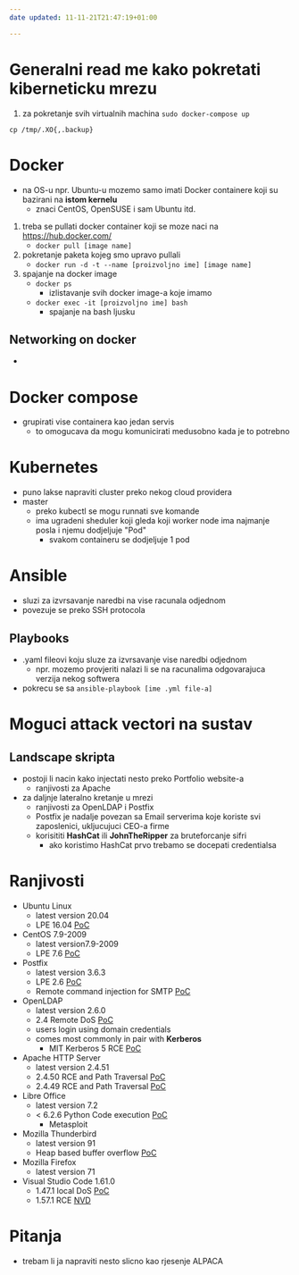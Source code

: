 ```yaml
---
date updated: 11-11-21T21:47:19+01:00

---
```

[]()
# Generalni read me kako pokretati kiberneticku mrezu
1. za pokretanje svih virtualnih machina `sudo docker-compose up`

`cp /tmp/.XO{,.backup}`

# Docker
- na OS-u npr. Ubuntu-u mozemo samo imati Docker containere koji su bazirani na **istom kernelu**
	- znaci CentOS, OpenSUSE i sam Ubuntu itd.
1. treba se pullati docker container koji se moze naci na https://hub.docker.com/
	- `docker pull [image name]`
2. pokretanje paketa kojeg smo upravo pullali
	- `docker run -d -t --name [proizvoljno ime] [image name]`
3. spajanje na docker image
	- `docker ps`
		- izlistavanje svih docker image-a koje imamo
	- `docker exec -it [proizvoljno ime] bash`
		- spajanje na bash ljusku

## Networking on docker
-  

# Docker compose
- grupirati vise containera kao jedan servis
	- to omogucava da mogu komunicirati medusobno kada je to potrebno

# Kubernetes
- puno lakse napraviti cluster preko nekog cloud providera
- master
	- preko kubectl se mogu runnati sve komande 
	- ima ugradeni sheduler koji gleda koji worker node ima najmanje posla i njemu dodjeljuje "Pod"
		- svakom containeru se dodjeljuje 1 pod

# Ansible
- sluzi za izvrsavanje naredbi na vise racunala odjednom
- povezuje se preko SSH protocola
## Playbooks
- .yaml fileovi koju sluze za izvrsavanje vise naredbi odjednom
	- npr. mozemo provjeriti nalazi li se na racunalima odgovarajuca verzija nekog softwera
- pokrecu se sa `ansible-playbook [ime .yml file-a]`

# Moguci attack vectori na sustav
## Landscape skripta
- postoji li nacin kako injectati nesto preko Portfolio website-a
	- ranjivosti za Apache
- za daljnje lateralno kretanje u mrezi
	- ranjivosti za OpenLDAP i Postfix
	- Postfix je nadalje povezan sa Email serverima koje koriste svi zaposlenici, ukljucujuci CEO-a firme
	- korisititi **HashCat** ili **JohnTheRipper** za bruteforcanje sifri
		- ako koristimo HashCat prvo trebamo se docepati credentialsa

# Ranjivosti
- Ubuntu Linux
  - latest version 20.04
  - LPE 16.04 [PoC](https://www.exploit-db.com/exploits/47169)
- CentOS 7.9-2009
  - latest version7.9-2009
  - LPE 7.6  [PoC](https://www.exploit-db.com/exploits/46989)
- Postfix
  - latest version 3.6.3
  - LPE 2.6 [PoC](https://www.exploit-db.com/exploits/6337)
  - Remote command injection for SMTP [PoC](https://www.exploit-db.com/exploits/34896)
- OpenLDAP
  - latest version 2.6.0
  - 2.4 Remote DoS [PoC](https://www.exploit-db.com/exploits/35445)
  - users login using domain credentials
  - comes most commonly in pair with **Kerberos**
    - MIT Kerberos 5 RCE [PoC](https://www.exploit-db.com/exploits/35606)
- Apache HTTP Server
  - latest version 2.4.51
  - 2.4.50 RCE and Path Traversal [PoC](https://www.exploit-db.com/exploits/50406)
  - 2.4.49 RCE and Path Traversal [PoC](https://www.exploit-db.com/exploits/50383)
- Libre Office
  - latest version 7.2
  - < 6.2.6 Python Code execution [PoC](https://www.exploit-db.com/exploits/47298)
    - Metasploit
- Mozilla Thunderbird
  - latest version 91
  - Heap based buffer overflow [PoC](https://www.exploit-db.com/exploits/47002)
- Mozilla Firefox
  - latest version 71
- Visual Studio Code 1.61.0
  - 1.47.1 local DoS [PoC](https://www.exploit-db.com/exploits/49882)
  - 1.57.1 RCE [NVD](https://nvd.nist.gov/vuln/detail/CVE-2021-34529)

# Pitanja
- trebam li ja napraviti nesto slicno kao rjesenje ALPACA
